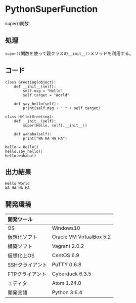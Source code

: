 # PythonSuperFunction
super()関数

## 処理
`super()`関数を使って親クラスの`__init__()`メソッドを利用する。

## コード
```
class Greeting(object):
    def __init__(self):
        self.msg = "Hello"
        self.target = "World"

    def say_hello(self):
        print(self.msg + " " + self.target)

class Hello(Greeting):
    def __init__(self):
        super(Hello, self).__init__()

    def wahaha(self):
        print("WA HA HA HA")

hello = Hello()
hello.say_hello()
hello.wahaha()
```

## 出力結果  
```
Hello World
WA HA HA HA
```
  
## 開発環境
| 開発ツール |  |
|:-|:-|
| OS | Windows10 |
| 仮想化ソフト | Oracle VM VirtualBox 5.2 |
| 構築ソフト | Vagrant 2.0.2 |
| 仮想化上OS | CentOS 6.9 |
| SSHクライアント | PuTTY 0.6.8 |
| FTPクライアント | Cyberduck 6.3.5 |
| エディタ | Atom 1.24.0 |
| 開発言語 | Python 3.6.4 |
